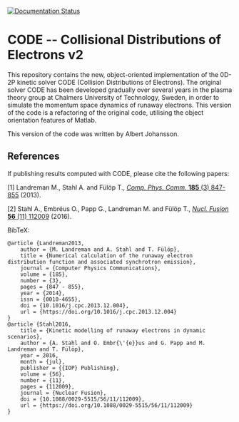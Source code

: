 [![Documentation Status](https://readthedocs.org/projects/code/badge/?version=latest)](https://code.readthedocs.io/en/latest/?badge=latest)

# CODE -- Collisional Distributions of Electrons v2
This repository contains the new, object-oriented implementation of the 0D-2P
kinetic solver CODE (Collision Distributions of Electrons). The original solver
CODE has been developed gradually over several years in the plasma theory group
at Chalmers University of Technology, Sweden, in order to simulate the momentum
space dynamics of runaway electrons. This version of the code is a refactoring
of the original code, utilising the object orientation features of Matlab.

This version of the code was written by Albert Johansson.

## References
If publishing results computed with CODE, please cite the following papers:

[1] Landreman M., Stahl A. and Fülöp T., [*Comp. Phys. Comm.* **185** (3) 847-855](https://doi.org/10.1016/j.cpc.2013.12.004) (2013).

[2] Stahl A., Embréus O., Papp G., Landreman M. and Fülöp T., [*Nucl. Fusion* **56** (11) 112009](https://doi.org/10.1088/0029-5515/56/11/112009) (2016).

BibTeX:
```
@article {Landreman2013,
    author = {M. Landreman and A. Stahl and T. Fülöp},
    title = {Numerical calculation of the runaway electron distribution function and associated synchrotron emission},
    journal = {Computer Physics Communications},
    volume = {185},
    number = {3},
    pages = {847 - 855},
    year = {2014},
    issn = {0010-4655},
    doi = {10.1016/j.cpc.2013.12.004},
    url = {https://doi.org/10.1016/j.cpc.2013.12.004}
}
@article {Stahl2016,
	title = {Kinetic modelling of runaway electrons in dynamic scenarios},
	author = {A. Stahl and O. Embr{\'{e}}us and G. Papp and M. Landreman and T. Fülöp},
	year = 2016,
	month = {jul},
	publisher = {{IOP} Publishing},
	volume = {56},
	number = {11},
	pages = {112009},
	journal = {Nuclear Fusion},
	doi = {10.1088/0029-5515/56/11/112009},
	url = {https://doi.org/10.1088/0029-5515/56/11/112009}
}
```

